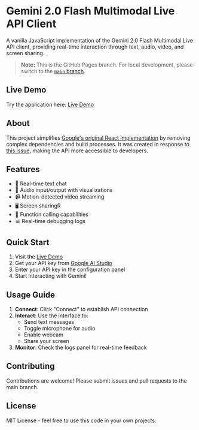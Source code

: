 # Gemini 2.0 Flash Multimodal Live API Client

A vanilla JavaScript implementation of the Gemini 2.0 Flash Multimodal Live API client, providing real-time interaction through text, audio, video, and screen sharing.

> **Note:** This is the GitHub Pages branch. For local development, please switch to the [`main` branch](../../tree/main).

## Live Demo

Try the application here: [Live Demo](https://viaanthroposbenevolentia.github.io/gemini-2-live-api-demo/)

## About

This project simplifies [Google's original React implementation](https://github.com/google-gemini/multimodal-live-api-web-console) by removing complex dependencies and build processes. It was created in response to [this issue](https://github.com/google-gemini/multimodal-live-api-web-console/issues/19), making the API more accessible to developers.

## Features

- 💬 Real-time text chat
- 🎤 Audio input/output with visualizations
- 📹 Motion-detected video streaming
- 🖥️ Screen sharingR
- 🔧 Function calling capabilities
- 📊 Real-time debugging logs

## Quick Start

1. Visit the [Live Demo](https://viaanthroposbenevolentia.github.io/gemini-2-live-api-demo/)
2. Get your API key from [Google AI Studio](https://aistudio.google.com/apikey)
3. Enter your API key in the configuration panel
4. Start interacting with Gemini!

## Usage Guide

1. **Connect**: Click "Connect" to establish API connection
2. **Interact**: Use the interface to:
   - Send text messages
   - Toggle microphone for audio
   - Enable webcam
   - Share your screen
3. **Monitor**: Check the logs panel for real-time feedback

## Contributing

Contributions are welcome! Please submit issues and pull requests to the main branch.

## License

MIT License - feel free to use this code in your own projects.
